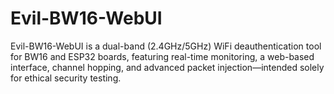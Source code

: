 # Evil-BW16-WebUI
Evil-BW16-WebUI is a dual-band (2.4GHz/5GHz) WiFi deauthentication tool for BW16 and ESP32 boards, featuring real-time monitoring, a web-based interface, channel hopping, and advanced packet injection—intended solely for ethical security testing.
